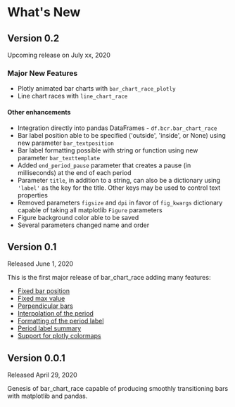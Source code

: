 # What's New

## Version 0.2

Upcoming release on July xx, 2020

### Major New Features

* Plotly animated bar charts with `bar_chart_race_plotly`
* Line chart races with `line_chart_race`

#### Other enhancements

* Integration directly into pandas DataFrames - `df.bcr.bar_chart_race`
* Bar label position able to be specified ('outside', 'inside', or None) using new parameter `bar_textposition`
* Bar label formatting possible with string or function using new parameter `bar_texttemplate`
* Added `end_period_pause` parameter that creates a pause (in milliseconds) at the end of each period
* Parameter `title`, in addition to a string, can also be a dictionary using `'label'` as the key for the title. Other keys may be used to control text properties
* Removed parameters `figsize` and `dpi` in favor of `fig_kwargs` dictionary capable of taking all matplotlib `Figure` parameters
* Figure background color able to be saved
* Several parameters changed name and order

## Version 0.1

Released June 1, 2020

This is the first major release of bar_chart_race adding many features:

* [Fixed bar position](../tutorial#fix-the-order-of-the-bars)
* [Fixed max value](../tutorial#fix-the-maximum-value)
* [Perpendicular bars](../tutorial#add-a-perpendicular-bar)
* [Interpolation of the period](../tutorial#change-animation-smoothness)
* [Formatting of the period label](../tutorial#formatting-the-period)
* [Period label summary](../tutorial#add-text-summarizing-the-entire-period)
* [Support for plotly colormaps](../tutorial#bar-colors)

## Version 0.0.1

Released April 29, 2020

Genesis of bar_chart_race capable of producing smoothly transitioning bars with matplotlib and pandas.